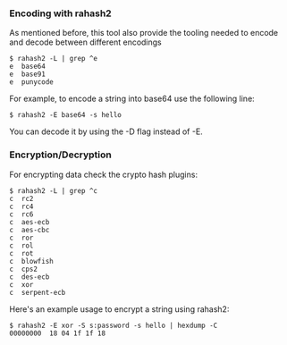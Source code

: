### Encoding with rahash2

As mentioned before, this tool also provide the tooling needed to encode and decode between different encodings

```
$ rahash2 -L | grep ^e
e  base64
e  base91
e  punycode
```

For example, to encode a string into base64 use the following line:

```
$ rahash2 -E base64 -s hello
```

You can decode it by using the -D flag instead of -E.

### Encryption/Decryption

For encrypting data check the crypto hash plugins:

```
$ rahash2 -L | grep ^c
c  rc2
c  rc4
c  rc6
c  aes-ecb
c  aes-cbc
c  ror
c  rol
c  rot
c  blowfish
c  cps2
c  des-ecb
c  xor
c  serpent-ecb
```

Here's an example usage to encrypt a string using rahash2:

```
$ rahash2 -E xor -S s:password -s hello | hexdump -C
00000000  18 04 1f 1f 18
```
